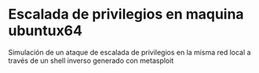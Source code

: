 # Escalada de privilegios en maquina ubuntux64
Simulación de un ataque de escalada de privilegios en la misma red local a través de un shell inverso generado con metasploit
